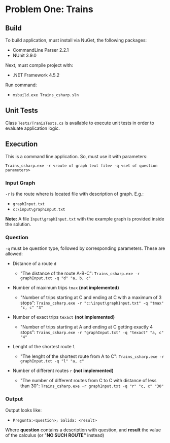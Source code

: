# Problem One: Trains

## Build

To build application, must install via NuGet, the following packages:

* CommandLine Parser 2.2.1
* NUnit 3.9.0

Next, must compile project with:

* .NET Framework 4.5.2

Run command:

* `msbuild.exe Trains_csharp.sln`

## Unit Tests

Class `Tests/TranisTests.cs` is available to execute unit tests in order to evaluate application logic.

## Execution

This is a command line application. So, must use it with parameters:

`Trains_csharp.exe -r <route of graph text file> -q <set of question parameters>`

### Input Graph
`-r` is the route where is located file with description of graph. E.g.:

- `graphInput.txt`
- `c:\input\graphInput.txt`

**Note:** A file `Input\graphInput.txt` with the example graph is provided inside the solution.

### Question
`-q` must be question type, followed by corresponding parameters. These are allowed:

- Distance of a route `d`

	- "The distance of the route A-B-C": `Trains_csharp.exe -r graphInput.txt -q "d" "a, b, c"`


- Number of maximum trips `tmax` **(not implemented)**
	
	- "Number of trips starting at C and ending at C with a maximum of 3 stops": `Trains_csharp.exe -r "c:\input\graphInput.txt" -q "tmax" "c, c" "3"`


- Number of exact trips `texact` **(not implemented)**
	
	- "Number of trips starting at A and ending at C getting exactly 4 stops": `Trains_csharp.exe -r "graphInput.txt" -q "texact" "a, c" "4"`


- Lenght of the shortest route `l`

	- "The lenght of the shortest route from A to C": `Trains_csharp.exe -r graphInput.txt -q "l" "a, c"`


- Number of different routes `r` **(not implemented)**

	- "The number of different routes from C to C with distance of less than 30": `Trains_csharp.exe -r graphInput.txt -q "r" "c, c" "30"`

### Output

Output looks like:

* `Pregunta:<question>; Salida: <result>`

Where **question** contains a description with question, and **result** the value of the calculus (or "**NO SUCH ROUTE"** instead)